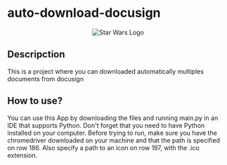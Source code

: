 # auto-download-docusign
<div class="markdown-body entry-content container-lg p-3" itemprop="text">
	<p class="text-center" align="center">
		<img alt="Star Wars Logo" src="https://upload.wikimedia.org/wikipedia/commons/thumb/f/f5/DocuSign_Logo.svg/1280px-DocuSign_Logo.svg.png" />
	</p>
	<h2 class="f4 my-3">
		Descripction
	</h2>
	<p>
		This is a project where you can downloaded automatically multiples documents from docusign
	</p>
	<h2 class="f4 my-3">
		How to use?
	</h2>
	<p>
		You can use this App by downloading the files and running main.py in an IDE that supports Python.
    Don't forget that you need to have Python installed on your computer.
    Before trying to run, make sure you have the chromedriver downloaded on your machine and that the path is specified on row 186. Also specify a path to an icon on row 197, with the .ico extension.
	</p>
</div>
